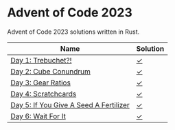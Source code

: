 # Advent of Code 2023

Advent of Code 2023 solutions written in Rust.

| Name                                                                          | Solution             |
|-------------------------------------------------------------------------------|----------------------|
| [Day 1: Trebuchet?!](https://adventofcode.com/2023/day/1)                     | [✓](src/bin/day1.rs) |
| [Day 2: Cube Conundrum](https://adventofcode.com/2023/day/2)                  | [✓](src/bin/day2.rs) |
| [Day 3: Gear Ratios](https://adventofcode.com/2023/day/3)                     | [✓](src/bin/day3.rs) |
| [Day 4: Scratchcards](https://adventofcode.com/2023/day/4)                    | [✓](src/bin/day4.rs) |
| [Day 5: If You Give A Seed A Fertilizer](https://adventofcode.com/2023/day/5) | [✓](src/bin/day5.rs) |
| [Day 6: Wait For It](https://adventofcode.com/2023/day/6)                     | [✓](src/bin/day6.rs) |



